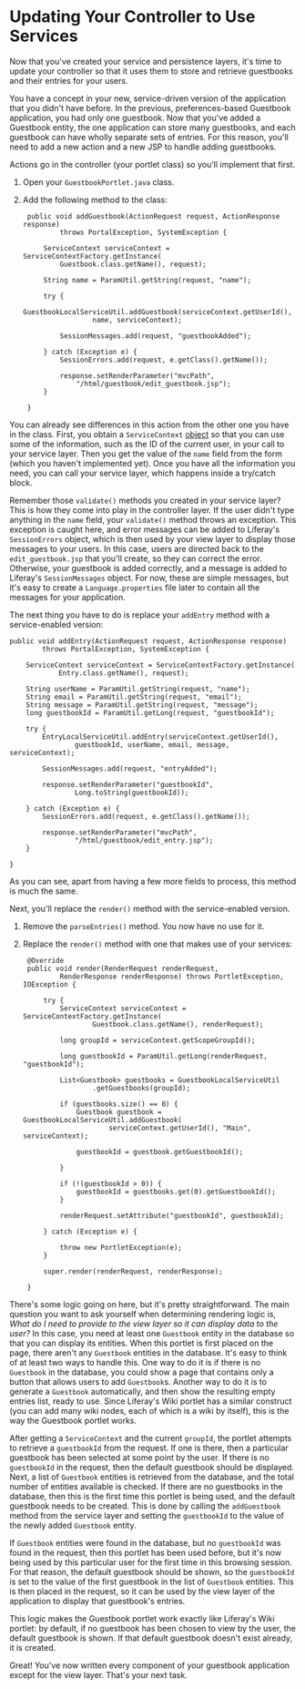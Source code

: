 # Updating Your Controller to Use Services [](id=updating-your-controller-to-use-services)

Now that you've created your service and persistence layers, it's time to update
your controller so that it uses them to store and retrieve guestbooks and their
entries for your users. 

You have a concept in your new, service-driven version of the application that
you didn't have before. In the previous, preferences-based Guestbook
application, you had only one guestbook. Now that you've added a Guestbook
entity, the one application can store many guestbooks, and each guestbook can
have wholly separate sets of entries. For this reason, you'll need to add a new
action and a new JSP to handle adding guestbooks. 

Actions go in the controller (your portlet class) so you'll implement that
first. 

1. Open your `GuestbookPortlet.java` class. 

2. Add the following method to the class: 

        public void addGuestbook(ActionRequest request, ActionResponse response)
                throws PortalException, SystemException {

            ServiceContext serviceContext = ServiceContextFactory.getInstance(
                Guestbook.class.getName(), request);

            String name = ParamUtil.getString(request, "name");

            try {
                GuestbookLocalServiceUtil.addGuestbook(serviceContext.getUserId(),
                        name, serviceContext);

                SessionMessages.add(request, "guestbookAdded");

            } catch (Exception e) {
                SessionErrors.add(request, e.getClass().getName());

                response.setRenderParameter("mvcPath",
                    "/html/guestbook/edit_guestbook.jsp");
            }

        }

You can already see differences in this action from the other one you have in
the class. First, you obtain a `ServiceContext` [object](https://dev.liferay.com/encyclopedia/-/wiki/Main/Service+Context) 
so that you can use some of the information, such as the ID of the current user,
in your call to your service layer. Then you get the value of the `name` field
from the form (which you haven't implemented yet). Once you have all the
information you need, you can call your service layer, which happens inside a
try/catch block. 

Remember those `validate()` methods you created in your service layer? This is
how they come into play in the controller layer. If the user didn't type
anything in the `name` field, your `validate()` method throws an exception. This
exception is caught here, and error messages can be added to Liferay's
`SessionErrors` object, which is then used by your view layer to display those
messages to your users. In this case, users are directed back to the
`edit_guestbook.jsp` that you'll create, so they can correct the error.
Otherwise, your guestbook is added correctly, and a message is added to
Liferay's `SessionMessages` object. For now, these are simple messages, but it's
easy to create a `Language.properties` file later to contain all the messages
for your application. 

The next thing you have to do is replace your `addEntry` method with a
service-enabled version: 

    public void addEntry(ActionRequest request, ActionResponse response)
            throws PortalException, SystemException {

        ServiceContext serviceContext = ServiceContextFactory.getInstance(
                Entry.class.getName(), request);

        String userName = ParamUtil.getString(request, "name");
        String email = ParamUtil.getString(request, "email");
        String message = ParamUtil.getString(request, "message");
        long guestbookId = ParamUtil.getLong(request, "guestbookId");

        try {
            EntryLocalServiceUtil.addEntry(serviceContext.getUserId(),
                    guestbookId, userName, email, message, serviceContext);

            SessionMessages.add(request, "entryAdded");

            response.setRenderParameter("guestbookId",
                    Long.toString(guestbookId));

        } catch (Exception e) {
            SessionErrors.add(request, e.getClass().getName());

            response.setRenderParameter("mvcPath",
                    "/html/guestbook/edit_entry.jsp");
        }

    }

As you can see, apart from having a few more fields to process, this method is
much the same. 

Next, you'll replace the `render()` method with the service-enabled version. 

1. Remove the `parseEntries()` method. You now have no use for it. 

2. Replace the `render()` method with one that makes use of your services: 

        @Override
        public void render(RenderRequest renderRequest,
                RenderResponse renderResponse) throws PortletException, IOException {

            try {
                ServiceContext serviceContext = ServiceContextFactory.getInstance(
                        Guestbook.class.getName(), renderRequest);

                long groupId = serviceContext.getScopeGroupId();

                long guestbookId = ParamUtil.getLong(renderRequest, "guestbookId");

                List<Guestbook> guestbooks = GuestbookLocalServiceUtil
                        .getGuestbooks(groupId);

                if (guestbooks.size() == 0) {
                    Guestbook guestbook = GuestbookLocalServiceUtil.addGuestbook(
                            serviceContext.getUserId(), "Main", serviceContext);

                    guestbookId = guestbook.getGuestbookId();

                }

                if (!(guestbookId > 0)) {
                    guestbookId = guestbooks.get(0).getGuestbookId();
                }

                renderRequest.setAttribute("guestbookId", guestbookId);

            } catch (Exception e) {

                throw new PortletException(e);
            }

            super.render(renderRequest, renderResponse);

        }

There's some logic going on here, but it's pretty straightforward. The main
question you want to ask yourself when determining rendering logic is, *What do
I need to provide to the view layer so it can display data to the user?* In this
case, you need at least one `Guestbook` entity in the database so that you can
display its entities. When this portlet is first placed on the page, there
aren't any `Guestbook` entities in the database. It's easy to think of at least
two ways to handle this. One way to do it is if there is no `Guestbook` in the
database, you could show a page that contains only a button that allows users to
add `Guestbook`s. Another way to do it is to generate a `Guestbook`
automatically, and then show the resulting empty entries list, ready to use.
Since Liferay's Wiki portlet has a similar construct (you can add many wiki
nodes, each of which is a wiki by itself), this is the way the Guestbook portlet
works. 

After getting a `ServiceContext` and the current `groupId`, the portlet attempts
to retrieve a `guestbookId` from the request. If one is there, then a particular
guestbook has been selected at some point by the user. If there is no
`guestbookId` in the request, then the default guestbook should be displayed.
Next, a list of `Guestbook` entities is retrieved from the database, and the
total number of entities available is checked. If there are no guestbooks in the
database, then this is the first time this portlet is being used, and the
default guestbook needs to be created. This is done by calling the
`addGuestbook` method from the service layer and setting the `guestbookId` to
the value of the newly added `Guestbook` entity. 

If `Guestbook` entities were found in the database, but no `guestbookId` was
found in the request, then this portlet has been used before, but it's now being
used by this particular user for the first time in this browsing session. For
that reason, the default guestbook should be shown, so the `guestbookId` is set
to the value of the first guestbook in the list of `Guestbook` entities. This is
then placed in the request, so it can be used by the view layer of the
application to display that guestbook's entries. 

This logic makes the Guestbook portlet work exactly like Liferay's Wiki portlet:
by default, if no guestbook has been chosen to view by the user, the default
guestbook is shown. If that default guestbook doesn't exist already, it is
created. 

Great! You've now written every component of your guestbook application except
for the view layer. That's your next task. 
